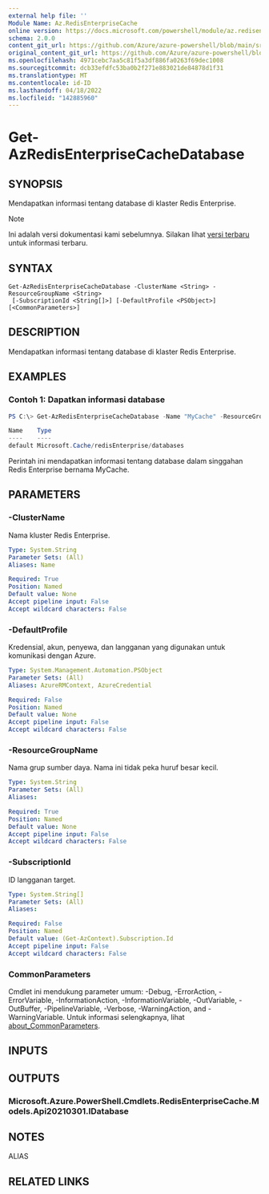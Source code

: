 ```yaml
---
external help file: ''
Module Name: Az.RedisEnterpriseCache
online version: https://docs.microsoft.com/powershell/module/az.redisenterprisecache/get-azredisenterprisecachedatabase
schema: 2.0.0
content_git_url: https://github.com/Azure/azure-powershell/blob/main/src/RedisEnterpriseCache/help/Get-AzRedisEnterpriseCacheDatabase.md
original_content_git_url: https://github.com/Azure/azure-powershell/blob/main/src/RedisEnterpriseCache/help/Get-AzRedisEnterpriseCacheDatabase.md
ms.openlocfilehash: 4971cebc7aa5c81f5a3df886fa0263f69dec1008
ms.sourcegitcommit: dcb33efdfc53ba0b2f271e883021de84878d1f31
ms.translationtype: MT
ms.contentlocale: id-ID
ms.lasthandoff: 04/18/2022
ms.locfileid: "142885960"
---
```

# Get-AzRedisEnterpriseCacheDatabase

## SYNOPSIS
Mendapatkan informasi tentang database di klaster Redis Enterprise.

> [!NOTE]
>Ini adalah versi dokumentasi kami sebelumnya. Silakan lihat [versi terbaru](/powershell/module/az.redisenterprisecache/get-azredisenterprisecachedatabase) untuk informasi terbaru.

## SYNTAX

```
Get-AzRedisEnterpriseCacheDatabase -ClusterName <String> -ResourceGroupName <String>
 [-SubscriptionId <String[]>] [-DefaultProfile <PSObject>] [<CommonParameters>]
```

## DESCRIPTION
Mendapatkan informasi tentang database di klaster Redis Enterprise.

## EXAMPLES

### Contoh 1: Dapatkan informasi database
```powershell
PS C:\> Get-AzRedisEnterpriseCacheDatabase -Name "MyCache" -ResourceGroupName "MyGroup"

Name    Type
----    ----
default Microsoft.Cache/redisEnterprise/databases

```

Perintah ini mendapatkan informasi tentang database dalam singgahan Redis Enterprise bernama MyCache.

## PARAMETERS

### -ClusterName
Nama kluster Redis Enterprise.

```yaml
Type: System.String
Parameter Sets: (All)
Aliases: Name

Required: True
Position: Named
Default value: None
Accept pipeline input: False
Accept wildcard characters: False
```

### -DefaultProfile
Kredensial, akun, penyewa, dan langganan yang digunakan untuk komunikasi dengan Azure.

```yaml
Type: System.Management.Automation.PSObject
Parameter Sets: (All)
Aliases: AzureRMContext, AzureCredential

Required: False
Position: Named
Default value: None
Accept pipeline input: False
Accept wildcard characters: False
```

### -ResourceGroupName
Nama grup sumber daya.
Nama ini tidak peka huruf besar kecil.

```yaml
Type: System.String
Parameter Sets: (All)
Aliases:

Required: True
Position: Named
Default value: None
Accept pipeline input: False
Accept wildcard characters: False
```

### -SubscriptionId
ID langganan target.

```yaml
Type: System.String[]
Parameter Sets: (All)
Aliases:

Required: False
Position: Named
Default value: (Get-AzContext).Subscription.Id
Accept pipeline input: False
Accept wildcard characters: False
```

### CommonParameters
Cmdlet ini mendukung parameter umum: -Debug, -ErrorAction, -ErrorVariable, -InformationAction, -InformationVariable, -OutVariable, -OutBuffer, -PipelineVariable, -Verbose, -WarningAction, and -WarningVariable. Untuk informasi selengkapnya, lihat [about_CommonParameters](http://go.microsoft.com/fwlink/?LinkID=113216).

## INPUTS

## OUTPUTS

### Microsoft.Azure.PowerShell.Cmdlets.RedisEnterpriseCache.Models.Api20210301.IDatabase

## NOTES

ALIAS

## RELATED LINKS

